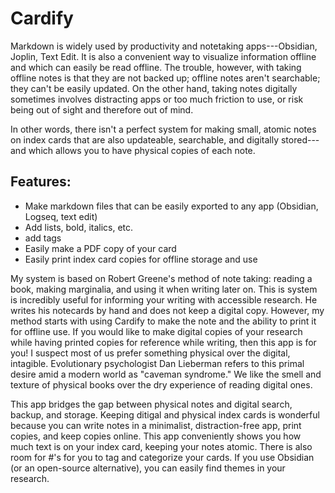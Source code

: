 # Cardify
Markdown is widely used by productivity and notetaking apps---Obsidian, Joplin, Text Edit. It is also a convenient way to visualize information offline and which can easily be read offline. The trouble, however, with taking offline notes is that they are not backed up; offline notes aren't searchable; they can't be easily updated. On the other hand, taking notes digitally sometimes involves distracting apps or too much friction to use, or risk being out of sight and therefore out of mind. 

In other words, there isn't a perfect system for making small, atomic notes on index cards that are also updateable, searchable, and digitally stored---and which allows you to have physical copies of each note.

## Features:

- Make markdown files that can be easily exported to any app (Obsidian, Logseq, text edit)
- Add lists, bold, italics, etc.
- add tags
- Easily make a PDF copy of your card
- Easily print index card copies for offline storage and use


My system is based on Robert Greene's method of note taking: reading a book, making marginalia, and using it when writing later on. This is system is incredibly useful for informing your writing with accessible research. He writes his notecards by hand and does not keep a digital copy. However, my method starts with using Cardify to make the note and the ability to print it for offline use. If you would like to make digital copies of your research while having printed copies for reference while writing, then this app is for you! I suspect most of us prefer something physical over the digital, intagible. Evolutionary psychologist Dan Lieberman refers to this primal desire amid a modern world as "caveman syndrome." We like the smell and texture of physical books over the dry experience of reading digital ones.

This app bridges the gap between physical notes and digital search, backup, and storage. Keeping ditigal and physical index cards is wonderful because you can write notes in a minimalist, distraction-free app, print copies, and keep copies online. This app conveniently shows you how much text is on your index card, keeping your notes atomic. There is also room for #'s for you to tag and categorize your cards. If you use Obsidian (or an open-source alternative), you can easily find themes in your research.


